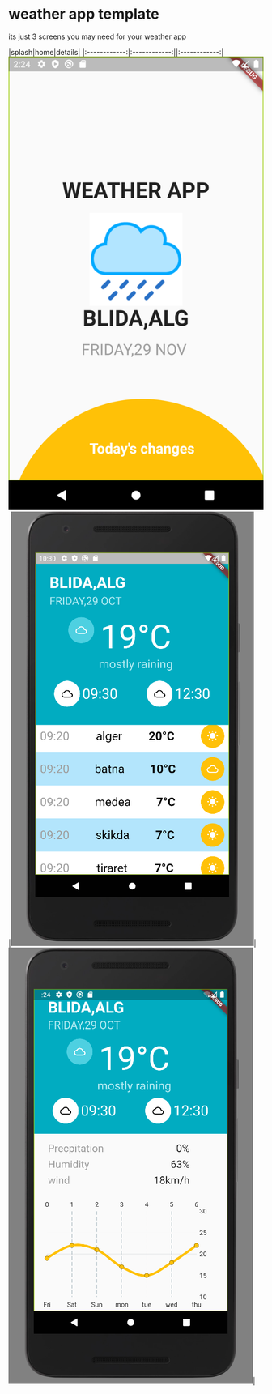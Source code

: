 # weather app template

its just 3 screens you may need for your weather app

|splash|home|details|
|:------------:|:------------:||:------------:|
![spash](readme_assets/splash.png)|![home](readme_assets/home.PNG)|![details](readme_assets/details.PNG)|

